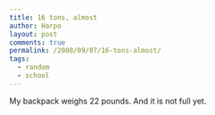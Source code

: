 ```yaml
---
title: 16 tons, almost
author: Harpo
layout: post
comments: true
permalink: /2008/09/07/16-tons-almost/
tags:
  - random
  - school
---
```

My backpack weighs 22 pounds. And it is not full yet.